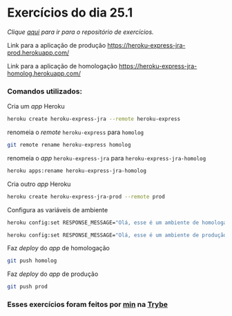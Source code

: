 # Exercícios do dia 25.1
_Clique [aqui](https://github.com/JonathanRei5/trybe-exercicios/tree/main/modulo-03-desenvolvimento-back-end/bloco-25-deployment/dia-01-infraestrutura-deploy-com-heroku) para ir para o repositório de exercícios._

Link para a aplicação de produção https://heroku-express-jra-prod.herokuapp.com/

Link para a aplicação de homologação https://heroku-express-jra-homolog.herokuapp.com/

### Comandos utilizados:

Cria um _app_ Heroku
```bash
heroku create heroku-express-jra --remote heroku-express
```

renomeia o _remote_ `heroku-express` para `homolog`
```bash
git remote rename heroku-express homolog
```

renomeia o _app_ `heroku-express-jra` para `heroku-express-jra-homolog`
```bash
heroku apps:rename heroku-express-jra-homolog
```

Cria outro _app_ Heroku
```bash
heroku create heroku-express-jra-prod --remote prod
```

Configura as variáveis de ambiente
```bash
heroku config:set RESPONSE_MESSAGE="Olá, esse é um ambiente de homologação\!" --app heroku-express-jra-homolog
```
```bash
heroku config:set RESPONSE_MESSAGE="Olá, esse é um ambiente de produção\!" --app heroku-express-jra-prod
```

Faz _deploy_ do _app_ de homologação
```bash
git push homolog
```

Faz _deploy_ do _app_ de produção
```bash
git push prod
```

### Esses exercícios foram feitos por [min](https://www.linkedin.com/in/jonathan-r-andrade/) na [Trybe](https://www.betrybe.com/)
